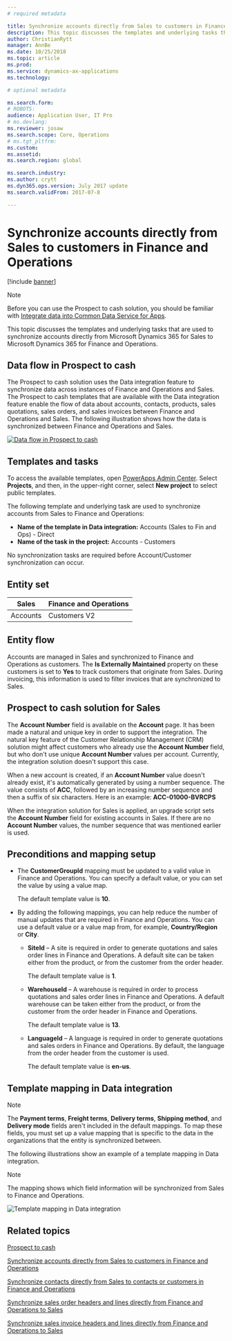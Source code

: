 ```yaml
---
# required metadata

title: Synchronize accounts directly from Sales to customers in Finance and Operations 
description: This topic discusses the templates and underlying tasks that are used to synchronize accounts from Microsoft Dynamics 365 for Sales to Microsoft Dynamics 365 for Finance and Operations. 
author: ChristianRytt
manager: AnnBe
ms.date: 10/25/2018
ms.topic: article
ms.prod: 
ms.service: dynamics-ax-applications
ms.technology: 

# optional metadata

ms.search.form: 
# ROBOTS: 
audience: Application User, IT Pro
# ms.devlang: 
ms.reviewer: josaw
ms.search.scope: Core, Operations
# ms.tgt_pltfrm: 
ms.custom: 
ms.assetid: 
ms.search.region: global

ms.search.industry: 
ms.author: crytt
ms.dyn365.ops.version: July 2017 update 
ms.search.validFrom: 2017-07-8

---
```


# Synchronize accounts directly from Sales to customers in Finance and Operations

[!include [banner](../includes/banner.md)]

> [!NOTE]
> Before you can use the Prospect to cash solution, you should be familiar with [Integrate data into Common Data Service for Apps](https://docs.microsoft.com/en-us/powerapps/administrator/data-integrator).

This topic discusses the templates and underlying tasks that are used to synchronize accounts directly from Microsoft Dynamics 365 for Sales to Microsoft Dynamics 365 for Finance and Operations.

## Data flow in Prospect to cash

The Prospect to cash solution uses the Data integration feature to synchronize data across instances of Finance and Operations and Sales.  The Prospect to cash templates that are available with the Data integration feature enable the flow of data about accounts, contacts, products, sales quotations, sales orders, and sales invoices between Finance and Operations and Sales. The following illustration shows how the data is synchronized between Finance and Operations and Sales.

[![Data flow in Prospect to cash](./media/prospect-to-cash-data-flow.png)](./media/prospect-to-cash-data-flow.png)

## Templates and tasks

To access the available templates, open [PowerApps Admin Center](https://preview.admin.powerapps.com/dataintegration). Select **Projects**, and then, in the upper-right corner, select **New project** to select public templates.

The following template and underlying task are used to synchronize accounts from Sales to Finance and Operations:

- **Name of the template in Data integration:** Accounts (Sales to Fin and Ops) - Direct
- **Name of the task in the project:** Accounts - Customers

No synchronization tasks are required before Account/Customer synchronization can occur.

## Entity set

| Sales    | Finance and Operations |
|----------|------------------------|
| Accounts | Customers V2           |

## Entity flow

Accounts are managed in Sales and synchronized to Finance and Operations as customers. The **Is Externally Maintained** property on these customers is set to **Yes** to track customers that originate from Sales. During invoicing, this information is used to filter invoices that are synchronized to Sales.

## Prospect to cash solution for Sales

The **Account Number** field is available on the **Account** page. It has been made a natural and unique key in order to support the integration. The natural key feature of the Customer Relationship Management (CRM) solution might affect customers who already use the **Account Number** field, but who don't use unique **Account Number** values per account. Currently, the integration solution doesn't support this case.

When a new account is created, if an **Account Number** value doesn't already exist, it's automatically generated by using a number sequence. The value consists of **ACC**, followed by an increasing number sequence and then a suffix of six characters. Here is an example: **ACC-01000-BVRCPS**

When the integration solution for Sales is applied, an upgrade script sets the **Account Number** field for existing accounts in Sales. If there are no **Account Number** values, the number sequence that was mentioned earlier is used.

## Preconditions and mapping setup

- The **CustomerGroupId** mapping must be updated to a valid value in Finance and Operations. You can specify a default value, or you can set the value by using a value map.

    The default template value is **10**.

- By adding the following mappings, you can help reduce the number of manual updates that are required in Finance and Operations. You can use a default value or a value map from, for example, **Country/Region** or **City**.

    - **SiteId** – A site is required in order to generate quotations and sales order lines in Finance and Operations. A default site can be taken either from the product, or from the customer from the order header.

        The default template value is **1**.

    - **WarehouseId** – A warehouse is required in order to process quotations and sales order lines in Finance and Operations. A default warehouse can be taken either from the product, or from the customer from the order header in Finance and Operations.

        The default template value is **13**.

    - **LanguageId** – A language is required in order to generate quotations and sales orders in Finance and Operations. By default, the language from the order header from the customer is used.

        The default template value is **en-us**.

## Template mapping in Data integration

> [!NOTE]
> The **Payment terms**, **Freight terms**, **Delivery terms**, **Shipping method**, and **Delivery mode** fields aren't included in the default mappings. To map these fields, you must set up a value mapping that is specific to the data in the organizations that the entity is synchronized between.

The following illustrations show an example of a template mapping in Data integration. 

> [!NOTE]
> The mapping shows which field information will be synchronized from Sales to Finance and Operations.

![Template mapping in Data integration](./media/accounts-direct-template-mapping-data-integrator-1.png)

## Related topics


[Prospect to cash](prospect-to-cash.md)

[Synchronize accounts directly from Sales to customers in Finance and Operations](accounts-template-mapping-direct.md)

[Synchronize contacts directly from Sales to contacts or customers in Finance and Operations](contacts-template-mapping-direct.md)

[Synchronize sales order headers and lines directly from Finance and Operations to Sales](sales-order-template-mapping-direct-two-ways.md)

[Synchronize sales invoice headers and lines directly from Finance and Operations to Sales](sales-invoice-template-mapping-direct.md)

